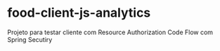 # food-client-js-analytics
Projeto para testar cliente com Resource Authorization Code Flow com Spring Secutiry
